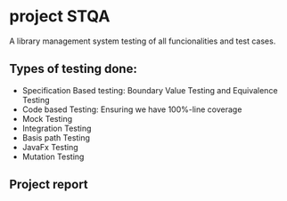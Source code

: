 # project STQA
A library management system testing of all funcionalities and test cases.
## Types of testing done:
- Specification Based testing: Boundary Value Testing and
Equivalence Testing
- Code based Testing: Ensuring we have 100%-line coverage
- Mock Testing
- Integration Testing
- Basis path Testing
- JavaFx Testing
- Mutation Testing
## Project report

